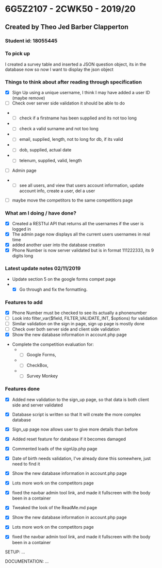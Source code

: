 # 6G5Z2107 - 2CWK50 - 2019/20
## Created by Theo Jed Barber Clapperton
### Student id: 18055445

### To pick up
I created a survey table and inserted a JSON question object,
its in the database now so now I want to display the json object


### Things to think about after reading through specification
- [x] Sign Up using  a unique username, I think I may have added a user ID (maybe remove)
- [ ] Check over server side validation it should be able to do
- - [ ] check if a firstname has been supplied and its not too long
- - [ ] check a valid surname and not too long
- - [ ] email, supplied, length, not to long for db, if its valid
- - [ ] dob, supplied, actual date
- - [ ] telenum, supplied, valid, length
- [ ] Admin page
- - [ ] see all users, and view that users account information, update account info, create a user, del a user
- [ ] maybe move the competitors to the same competitiors page


### What am I doing / have done?
- [x] Created a RESTful API that returns all the usernames if the user is logged in
- [x] The admin page now displays all the current users usernames in real time
- [x] added another user into the database creation
- [x] Phone Number is now server validated but is in format 111222333, its 9 digits long

### Latest update notes 02/11/2019
- Update section 5 on the google forms compet page
- - [x] Go through and fix the formatting.

### Features to add
- [x] Phone Number must be checked to see its actually a phonenumber
- [ ] Look into filter_var($field, FILTER_VALIDATE_INT, $options) for validation
- [ ] Similar validation on the sign in page, sign up page is mostly done
- [ ] Check over both server side and client side validation
- [x] Show the new database information in account.php page
- Complete the competition evaluation for:
    - - [ ] Google Forms, 
    - - [ ] CheckBox,
    - - [ ] Survey Monkey

### Features done
- [x] Added new validation to the sign_up page, so that data is both client side and server validated
- [x] Database script is written so that It will create the more complex database 
- [x] Sign_up page now allows user to give more details than before
- [x] Added reset feature for database if it becomes damaged
- [x] Commented loads of the signUp.php page
- [x] Date of birth needs validation, I've already done this somewhere, just need to find it
- [x] Show the new database information in account.php page
- [x] Lots more work on the competitors page
- [x] fixed the navbar admin tool link, and made it fullscreen with the body been in a container
- [x] Tweaked the look of the ReadMe.md page
- [x] Show the new database information in account.php page
- [x] Lots more work on the competitors page
- [x] fixed the navbar admin tool link, and made it fullscreen with the body been in a container


SETUP:
...


DOCUMENTATION:
...
